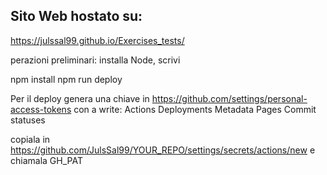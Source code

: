 ## Sito Web hostato su:
[https://julssal99.github.io/Exercises_tests/
](https://julssal99.github.io/Exercises_tests/)


perazioni preliminari: installa Node, scrivi

npm install
npm run deploy


Per il deploy genera una chiave in https://github.com/settings/personal-access-tokens con a write:
Actions 
Deployments
Metadata
Pages
Commit statuses

copiala in
https://github.com/JulsSal99/YOUR_REPO/settings/secrets/actions/new
e chiamala GH_PAT